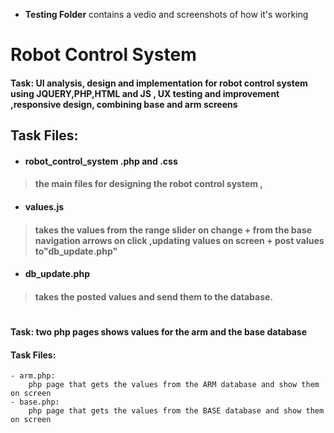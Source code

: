 
- **Testing Folder** contains a vedio and screenshots of how it's working
# Robot Control System



#### **Task:   UI analysis, design and implementation for robot control system using JQUERY,PHP,HTML and JS , UX testing and improvement ,responsive design, combining base and arm screens**


## Task Files:

- #### robot_control_system .php and .css
> #### the main files for designing the robot control system , 
- #### values.js 
> #### takes the values from the range slider on change + from the base navigation arrows on click  ,updating values on screen + post values to"db_update.php"
- #### db_update.php
> #### takes the posted values and send them to the database.
#
#### **Task: two php pages shows values for the arm and the base database**
#### Task Files:
```` 
- arm.php:
    php page that gets the values from the ARM database and show them on screen 
- base.php:
    php page that gets the values from the BASE database and show them on screen 
````
